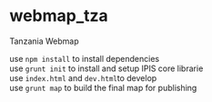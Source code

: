 # webmap_tza
Tanzania Webmap

use `npm install` to install dependencies  
use `grunt init` to install and setup IPIS core librarie  
use `index.html` and `dev.html`to develop  
use `grunt map` to build the final map for publishing  
